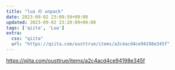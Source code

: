 ```yaml
---
title: "lua の unpack"
date: 2023-09-02 23:09:59+09:00
updated: 2023-09-02 23:20:09+09:00
tags: ['qiita', 'Lua']
extra:
  css: "qiita"
  url: "https://qiita.com/ousttrue/items/a2c4acd4ce94198e345f"
---
```


<https://qiita.com/ousttrue/items/a2c4acd4ce94198e345f>
